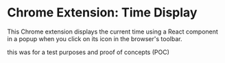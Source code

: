 # Chrome Extension: Time Display

This Chrome extension displays the current time using a React component in a popup when you click on its icon in the browser's toolbar.


this was for a test purposes and proof of concepts (POC)
